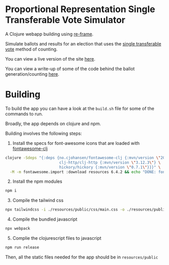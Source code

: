 # Proportional Representation Single Transferable Vote Simulator

A Clojure webapp building using [re-frame](https://github.com/day8/re-frame).

Simulate ballots and results for an election that uses the [single transferable vote](https://en.wikipedia.org/wiki/Single_transferable_vote) method of counting.

You can view a live version of the site [here](https://eoin.site/prstv/).

You can view a write-up of some of the code behind the ballot generation/counting [here](https://eoin.site/prstv-docs/).

# Building

To build the app you can have a look at the `build.sh` file for some of the commands to run. 

Broadly, the app depends on clojure and npm.

Building involves the following steps:

1. Install the specs for font-awesome icons that are loaded with [fontawesome-clj](https://github.com/cjohansen/fontawesome-clj)

``` sh
clojure -Sdeps "{:deps {no.cjohansen/fontawesome-clj {:mvn/version \"2024.01.22\"} \
                        clj-http/clj-http {:mvn/version \"3.12.3\"} \
                        hickory/hickory {:mvn/version \"0.7.1\"}}}" \
  -M -m fontawesome.import :download resources 6.4.2 && echo "DONE: fontawesome icon spec downloaded to resources/font-awesome "
```

2. Install the npm modules

``` sh
npm i
```

3. Compile the tailwind css

``` sh
npx tailwindcss -i ./resources/public/css/main.css -o ./resources/public/css/tw.css && echo "DONE: Tailwind css generated."
```

4. Compile the bundled javascript

``` sh
npx webpack
```

5. Complie the clojurescript files to javascript

``` sh
npm run release
```

Then, all the static files needed for the app should be in `resources/public`
